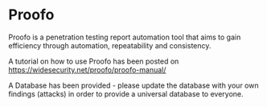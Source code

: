 # Proofo
Proofo is a penetration testing report automation tool that aims to gain efficiency through automation, repeatability and consistency. 

A tutorial on how to use Proofo has been posted on https://widesecurity.net/proofo/proofo-manual/

A Database has been provided - please update the database with your own findings (attacks) in order to provide a universal database to everyone.
